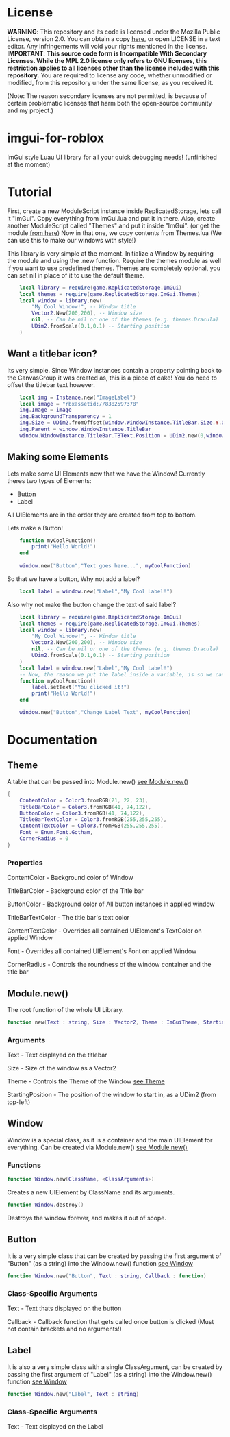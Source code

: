 # License
**WARNING**: This repository and its code is licensed under the Mozilla Public License, version 2.0. You can obtain a copy [here](https://www.mozilla.org/en-US/MPL/2.0/), or open LICENSE in a text editor. Any infringements will void your rights mentioned in the license.
**IMPORTANT**: **This source code form is Incompatible With Secondary Licenses. While the MPL 2.0 license only refers to GNU licenses, this restriction applies to all licenses other than the license included with this repository.**
You are required to license any code, whether unmodified or modified, from this repository under the same license, as you received it.

(Note: The reason secondary licenses are not permitted, is because of certain problematic licenses that harm both the open-source community and my project.)

# imgui-for-roblox
ImGui style Luau UI library for all your quick debugging needs! (unfinished at the moment)


# Tutorial
First, create a new ModuleScript instance inside ReplicatedStorage, lets call it "ImGui".
Copy everything from ImGui.lua and put it in there.
Also, create another ModuleScript called "Themes" and put it inside "ImGui".
(or get the module [from here](https://www.roblox.com/library/13475147376/ImGui-Simple-UI-Library))
Now in that one, we copy contents from Themes.lua (We can use this to make our windows with style!)

This library is very simple at the moment.
Initialize a Window by requiring the module and using the .new function.
Require the themes module as well if you want to use predefined themes.
Themes are completely optional, you can set nil in place of it to use the default theme.
```lua
	local library = require(game.ReplicatedStorage.ImGui)
	local themes = require(game.ReplicatedStorage.ImGui.Themes)
	local window = library.new(
		"My Cool Window!", -- Window title
		Vector2.New(200,200), -- Window size
		nil, -- Can be nil or one of the themes (e.g. themes.Dracula)
		UDim2.fromScale(0.1,0.1) -- Starting position
	)
```

## Want a titlebar icon?
Its very simple.
Since Window instances contain a property pointing back to the CanvasGroup it was created as, this is a piece of cake!
You do need to offset the titlebar text however.
```lua
	local img = Instance.new("ImageLabel")
	local image = "rbxassetid://8382597378"
	img.Image = image
	img.BackgroundTransparency = 1
	img.Size = UDim2.fromOffset(window.WindowInstance.TitleBar.Size.Y.Offset,window.WindowInstance.TitleBar.Size.Y.Offset)
	img.Parent = window.WindowInstance.TitleBar
	window.WindowInstance.TitleBar.TBText.Position = UDim2.new(0,window.WindowInstance.TitleBar.Size.Y.Offset + 8,0,0)
```

## Making some Elements

Lets make some UI Elements now that we have the Window!
Currently theres two types of Elements:

 - Button 	
 - Label

All UIElements are in the order they are created from top to bottom.

Lets make a Button!

```lua
    function myCoolFunction()
	    print("Hello World!")
    end
    
    window.new("Button","Text goes here...", myCoolFunction)
```

So that we have a button, Why not add a label?

```lua
    local label = window.new("Label","My Cool Label!")
```

Also why not make the button change the text of said label?
```lua
	local library = require(game.ReplicatedStorage.ImGui)
	local themes = require(game.ReplicatedStorage.ImGui.Themes)
	local window = library.new(
		"My Cool Window!", -- Window title
		Vector2.New(200,200), -- Window size
		nil, -- Can be nil or one of the themes (e.g. themes.Dracula)
		UDim2.fromScale(0.1,0.1) -- Starting position
	)
	local label = window.new("Label","My Cool Label!")
	-- Now, the reason we put the label inside a variable, is so we can access its .setText() function.
	function myCoolFunction()
		label.setText("You clicked it!")
		print("Hello World!")
	end

	window.new("Button","Change Label Text", myCoolFunction)
```

# Documentation

## Theme
A table that can be passed into Module.new() [see Module.new()](#modulenew)
```lua
{
	ContentColor = Color3.fromRGB(21, 22, 23),
	TitleBarColor = Color3.fromRGB(41, 74,122),
	ButtonColor = Color3.fromRGB(41, 74,122),
	TitleBarTextColor = Color3.fromRGB(255,255,255),
	ContentTextColor = Color3.fromRGB(255,255,255),
	Font = Enum.Font.Gotham,
	CornerRadius = 0
}
```
### Properties
ContentColor - Background color of Window

TitleBarColor - Background color of the Title bar

ButtonColor - Background color of All button instances in applied window

TitleBarTextColor - The title bar's text color

ContentTextColor - Overrides all contained UIElement's TextColor on applied Window

Font - Overrides all contained UIElement's Font on applied Window

CornerRadius - Controls the roundness of the window container and the title bar

## Module.new()
The root function of the whole UI Library.
```lua
function new(Text : string, Size : Vector2, Theme : ImGuiTheme, StartingPosition : UDim2)
```
### Arguments
Text - Text displayed on the titlebar

Size - Size of the window as a Vector2

Theme - Controls the Theme of the Window [see Theme](#theme)

StartingPosition - The position of the window to start in, as a UDim2 (from top-left)

## Window
Window is a special class, as it is a container and the main UIElement for everything.
Can be created via Module.new() [see Module.new()](#modulenew)
### Functions
```lua
function Window.new(ClassName, <ClassArguments>)
```
Creates a new UIElement by ClassName and its arguments.

```lua
function Window.destroy()
```
Destroys the window forever, and makes it out of scope.

## Button
It is a very simple class that can be created by passing the first argument of "Button" (as a string) into the Window.new() function [see Window](#window)
```lua
function Window.new("Button", Text : string, Callback : function)
```
### Class-Specific Arguments
Text - Text thats displayed on the button

Callback - Callback function that gets called once button is clicked (Must not contain brackets and no arguments!)

## Label
It is also a very simple class with a single ClassArgument, can be created by passing the first argument of "Label" (as a string) into the Window.new() function [see Window](#window)
```lua
function Window.new("Label", Text : string)
```
### Class-Specific Arguments
Text - Text displayed on the Label

